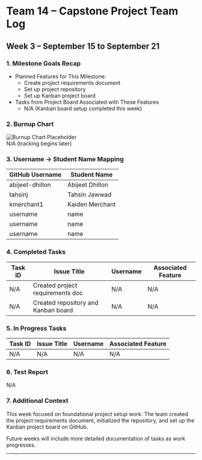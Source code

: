# Team 14 – Capstone Project Team Log 

## Week 3 – September 15 to September 21

### 1. Milestone Goals Recap
- Planned Features for This Milestone:
  - Create project requirements document
  - Set up project repository
  - Set up Kanban project board
- Tasks from Project Board Associated with These Features
  - N/A (Kanban board setup completed this week)

### 2. Burnup Chart
![Burnup Chart Placeholder](./burnup-milestone1.png)  
N/A (tracking begins later)

### 3. Username → Student Name Mapping
| GitHub Username | Student Name |
|-----------------|-------------|
| abijeet-dhillon | Abijeet Dhillon |
| tahsinj | Tahsin Jawwad |
| kmerchant1 | Kaiden Merchant |
| username | name |
| username | name |
| username | name |

### 4. Completed Tasks
| Task ID | Issue Title                     | Username | Associated Feature |
|--------|----------------------------------|----------|-------------------|
| N/A    | Created project requirements doc | N/A      | N/A               |
| N/A    | Created repository and Kanban board | N/A   | N/A               |



### 5. In Progress Tasks
| Task ID | Issue Title | Username | Associated Feature |
|--------|-------------|----------|-------------------|
| N/A    | N/A         | N/A      | N/A               |


### 6. Test Report
N/A

### 7. Additional Context
This week focused on foundational project setup work. The team created the project requirements document, initialized the repository, and set up the Kanban project board on GitHub.  

Future weeks will include more detailed documentation of tasks as work progresses.

---
